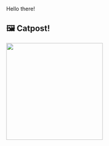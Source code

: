 Hello there!



## 🖼️ Catpost!

<sub>
    <img src="https://cdn2.thecatapi.com/images/fv.jpg" height="256">
</sub>

